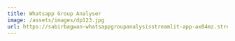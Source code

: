 ```yaml
---
title: Whatsapp Group Analyser
image: /assets/images/dp123.jpg
url: https://sabirbagwan-whatsappgroupanalysisstreamlit-app-ax04mz.streamlit.app
---
```

